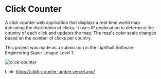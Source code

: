 # Click Counter

A click counter web application that displays a real-time world map indicating the distribution of clicks. It uses IP geolocation to determine the country of each click and updates the map. The map's color scale changes based on the number of clicks per country. 

This project was made as a submission in the Lighthall Software Engineering Super League Level 1.

![click-counter](https://github.com/KathyJDev/click-counter/assets/65245095/899919ff-751e-46cf-91e9-60418dc0f88d)

Link: https://click-counter-umber.vercel.app/
